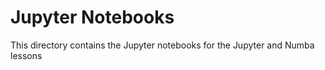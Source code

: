 # Jupyter Notebooks

This directory contains the Jupyter notebooks for the Jupyter and Numba lessons
